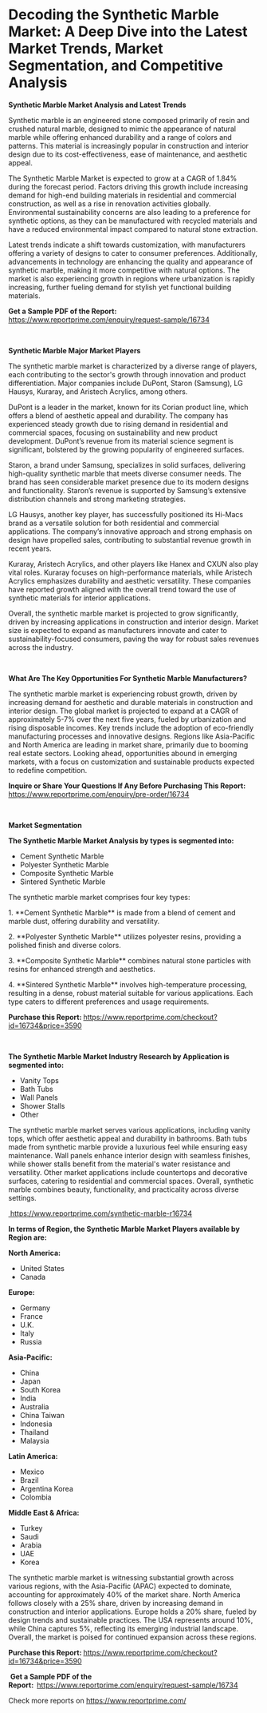 <p><h1>Decoding the Synthetic Marble Market: A Deep Dive into the Latest Market Trends, Market Segmentation, and Competitive Analysis</h1></p><p><strong>Synthetic Marble Market Analysis and Latest Trends</strong></p>
<p><p>Synthetic marble is an engineered stone composed primarily of resin and crushed natural marble, designed to mimic the appearance of natural marble while offering enhanced durability and a range of colors and patterns. This material is increasingly popular in construction and interior design due to its cost-effectiveness, ease of maintenance, and aesthetic appeal.</p><p>The Synthetic Marble Market is expected to grow at a CAGR of 1.84% during the forecast period. Factors driving this growth include increasing demand for high-end building materials in residential and commercial construction, as well as a rise in renovation activities globally. Environmental sustainability concerns are also leading to a preference for synthetic options, as they can be manufactured with recycled materials and have a reduced environmental impact compared to natural stone extraction.</p><p>Latest trends indicate a shift towards customization, with manufacturers offering a variety of designs to cater to consumer preferences. Additionally, advancements in technology are enhancing the quality and appearance of synthetic marble, making it more competitive with natural options. The market is also experiencing growth in regions where urbanization is rapidly increasing, further fueling demand for stylish yet functional building materials.</p></p>
<p><strong>Get a Sample PDF of the Report:&nbsp;</strong> <a href="https://www.reportprime.com/enquiry/request-sample/16734?utm_campaign=3198&utm_medium=2&utm_source=Github&utm_content=ia&utm_term=18032025&utm_id=synthetic-marble">https://www.reportprime.com/enquiry/request-sample/16734</a></p>
<p>&nbsp;</p>
<p><strong>Synthetic Marble Major Market Players</strong></p>
<p><p>The synthetic marble market is characterized by a diverse range of players, each contributing to the sector's growth through innovation and product differentiation. Major companies include DuPont, Staron (Samsung), LG Hausys, Kuraray, and Aristech Acrylics, among others.</p><p>DuPont is a leader in the market, known for its Corian product line, which offers a blend of aesthetic appeal and durability. The company has experienced steady growth due to rising demand in residential and commercial spaces, focusing on sustainability and new product development. DuPont’s revenue from its material science segment is significant, bolstered by the growing popularity of engineered surfaces.</p><p>Staron, a brand under Samsung, specializes in solid surfaces, delivering high-quality synthetic marble that meets diverse consumer needs. The brand has seen considerable market presence due to its modern designs and functionality. Staron’s revenue is supported by Samsung’s extensive distribution channels and strong marketing strategies.</p><p>LG Hausys, another key player, has successfully positioned its Hi-Macs brand as a versatile solution for both residential and commercial applications. The company’s innovative approach and strong emphasis on design have propelled sales, contributing to substantial revenue growth in recent years.</p><p>Kuraray, Aristech Acrylics, and other players like Hanex and CXUN also play vital roles. Kuraray focuses on high-performance materials, while Aristech Acrylics emphasizes durability and aesthetic versatility. These companies have reported growth aligned with the overall trend toward the use of synthetic materials for interior applications.</p><p>Overall, the synthetic marble market is projected to grow significantly, driven by increasing applications in construction and interior design. Market size is expected to expand as manufacturers innovate and cater to sustainability-focused consumers, paving the way for robust sales revenues across the industry.</p></p>
<p>&nbsp;</p>
<p><strong>What Are The Key Opportunities For Synthetic Marble Manufacturers?</strong></p>
<p><p>The synthetic marble market is experiencing robust growth, driven by increasing demand for aesthetic and durable materials in construction and interior design. The global market is projected to expand at a CAGR of approximately 5-7% over the next five years, fueled by urbanization and rising disposable incomes. Key trends include the adoption of eco-friendly manufacturing processes and innovative designs. Regions like Asia-Pacific and North America are leading in market share, primarily due to booming real estate sectors. Looking ahead, opportunities abound in emerging markets, with a focus on customization and sustainable products expected to redefine competition.</p></p>
<p><strong>Inquire or Share Your Questions If Any Before Purchasing This Report:</strong> <a href="https://www.reportprime.com/enquiry/pre-order/16734?utm_campaign=3198&utm_medium=2&utm_source=Github&utm_content=ia&utm_term=18032025&utm_id=synthetic-marble">https://www.reportprime.com/enquiry/pre-order/16734</a></p>
<p>&nbsp;</p>
<p><strong>Market Segmentation</strong></p>
<p><strong>The Synthetic Marble Market Analysis by types is segmented into:</strong></p>
<p><ul><li>Cement Synthetic Marble</li><li>Polyester Synthetic Marble</li><li>Composite Synthetic Marble</li><li>Sintered Synthetic Marble</li></ul></p>
<p><p>The synthetic marble market comprises four key types: </p><p>1. **Cement Synthetic Marble** is made from a blend of cement and marble dust, offering durability and versatility.</p><p>2. **Polyester Synthetic Marble** utilizes polyester resins, providing a polished finish and diverse colors.</p><p>3. **Composite Synthetic Marble** combines natural stone particles with resins for enhanced strength and aesthetics.</p><p>4. **Sintered Synthetic Marble** involves high-temperature processing, resulting in a dense, robust material suitable for various applications. Each type caters to different preferences and usage requirements.</p></p>
<p><strong>Purchase this Report:&nbsp;</strong><a href="https://www.reportprime.com/checkout?id=16734&price=3590&utm_campaign=3198&utm_medium=2&utm_source=Github&utm_content=ia&utm_term=18032025&utm_id=synthetic-marble">https://www.reportprime.com/checkout?id=16734&price=3590</a></p>
<p>&nbsp;</p>
<p><strong>The Synthetic Marble Market Industry Research by Application is segmented into:</strong></p>
<p><ul><li>Vanity Tops</li><li>Bath Tubs</li><li>Wall Panels</li><li>Shower Stalls</li><li>Other</li></ul></p>
<p><p>The synthetic marble market serves various applications, including vanity tops, which offer aesthetic appeal and durability in bathrooms. Bath tubs made from synthetic marble provide a luxurious feel while ensuring easy maintenance. Wall panels enhance interior design with seamless finishes, while shower stalls benefit from the material's water resistance and versatility. Other market applications include countertops and decorative surfaces, catering to residential and commercial spaces. Overall, synthetic marble combines beauty, functionality, and practicality across diverse settings.</p></p>
<p><a href="https://www.reportprime.com/synthetic-marble-r16734?utm_campaign=3198&utm_medium=2&utm_source=Github&utm_content=ia&utm_term=18032025&utm_id=synthetic-marble">&nbsp;https://www.reportprime.com/synthetic-marble-r16734</a></p>
<p><strong>In terms of Region, the Synthetic Marble Market Players available by Region are:</strong></p>
<p>
    <p> <strong> North America: </strong>
        <ul>
            <li>United States</li>
            <li>Canada</li>
        </ul>
        </p> 
    <p> <strong> Europe: </strong>
        <ul>
            <li>Germany</li>
            <li>France</li>
            <li>U.K.</li>
            <li>Italy</li>
            <li>Russia</li>
        </ul>
        </p> 
    <p> <strong> Asia-Pacific: </strong>
        <ul>
            <li>China</li>
            <li>Japan</li>
            <li>South Korea</li>
            <li>India</li>
            <li>Australia</li>
            <li>China Taiwan</li>
            <li>Indonesia</li>
            <li>Thailand</li>
            <li>Malaysia</li>
        </ul>
        </p> 
    <p> <strong> Latin America: </strong>
        <ul>
            <li>Mexico</li>
            <li>Brazil</li>
            <li>Argentina Korea</li>
            <li>Colombia</li>
        </ul>
        </p> 
    <p> <strong> Middle East & Africa: </strong>
        <ul>
            <li>Turkey</li>
            <li>Saudi</li>
            <li>Arabia</li>
            <li>UAE</li>
            <li>Korea</li>
        </ul>
    </p>
    </p>
<p><p>The synthetic marble market is witnessing substantial growth across various regions, with the Asia-Pacific (APAC) expected to dominate, accounting for approximately 40% of the market share. North America follows closely with a 25% share, driven by increasing demand in construction and interior applications. Europe holds a 20% share, fueled by design trends and sustainable practices. The USA represents around 10%, while China captures 5%, reflecting its emerging industrial landscape. Overall, the market is poised for continued expansion across these regions.</p></p>
<p><strong>Purchase this Report: </strong><a href="https://www.reportprime.com/checkout?id=16734&price=3590&utm_campaign=3198&utm_medium=2&utm_source=Github&utm_content=ia&utm_term=18032025&utm_id=synthetic-marble">https://www.reportprime.com/checkout?id=16734&price=3590</a></p>
<p>&nbsp;<strong>Get a Sample PDF of the Report:&nbsp;&nbsp;</strong><a href="https://www.reportprime.com/enquiry/request-sample/16734?utm_campaign=3198&utm_medium=2&utm_source=Github&utm_content=ia&utm_term=18032025&utm_id=synthetic-marble">https://www.reportprime.com/enquiry/request-sample/16734</a></p>
<p><strong></strong></p>
<p>Check more reports on <a href="https://www.reportprime.com/?utm_campaign=3198&utm_medium=2&utm_source=Github&utm_content=ia&utm_term=18032025&utm_id=synthetic-marble">https://www.reportprime.com/</a></p>